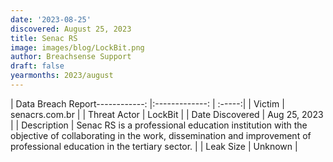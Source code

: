 ```yaml
---
date: '2023-08-25'
discovered: August 25, 2023
title: Senac RS
image: images/blog/LockBit.png
author: Breachsense Support
draft: false
yearmonths: 2023/august
---
```


| Data Breach Report------------:     |:-------------:    | :-----:|
| Victim      | senacrs.com.br      | 
| Threat Actor      | LockBit      | 
| Date Discovered      | Aug 25, 2023      | 
| Description      | Senac RS is a professional education institution with the objective of collaborating in the work, dissemination and improvement of professional education in the tertiary sector.      | 
| Leak Size      | Unknown      | 

